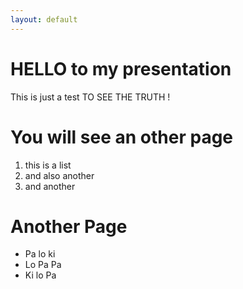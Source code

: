 ```yaml
---
layout: default
---
```


# HELLO to my presentation 
This is just a test
TO SEE THE TRUTH !

# You will see an other page
1. this is a list
2. and also another 
3. and another

# Another Page
* Pa lo ki
* Lo Pa Pa
* Ki lo Pa
